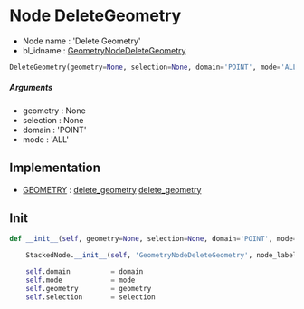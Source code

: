 # Node DeleteGeometry

- Node name : 'Delete Geometry'
- bl_idname : [GeometryNodeDeleteGeometry](https://docs.blender.org/api/current/bpy.types.GeometryNodeDeleteGeometry.html)


``` python
DeleteGeometry(geometry=None, selection=None, domain='POINT', mode='ALL', node_label=None, node_color=None)
```
##### Arguments

- geometry : None
- selection : None
- domain : 'POINT'
- mode : 'ALL'

## Implementation

- [GEOMETRY](/docs/GeoNodes/GEOMETRY.md) : [delete_geometry](/docs/GeoNodes/socket_GEOMETRY.md#delete_geometry) [delete_geometry](/docs/GeoNodes/socket_GEOMETRY.md#delete_geometry)

## Init

``` python
def __init__(self, geometry=None, selection=None, domain='POINT', mode='ALL', node_label=None, node_color=None):

    StackedNode.__init__(self, 'GeometryNodeDeleteGeometry', node_label=node_label, node_color=node_color)

    self.domain          = domain
    self.mode            = mode
    self.geometry        = geometry
    self.selection       = selection
```
